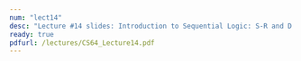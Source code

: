 ```yaml
---
num: "lect14"
desc: "Lecture #14 slides: Introduction to Sequential Logic: S-R and D Latches"
ready: true
pdfurl: /lectures/CS64_Lecture14.pdf
---
```


